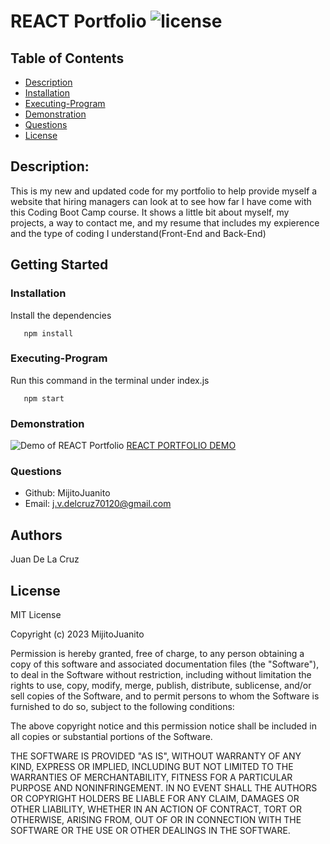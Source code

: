 # REACT Portfolio ![license](https://img.shields.io/badge/license-MIT-green)

## Table of Contents
  * [Description](#description)
  * [Installation](#installation)
  * [Executing-Program](###Executing-Program)
  * [Demonstration](###Demonstration)
  * [Questions](#questions)
  * [License](#license)
  


## Description:
  This is my new and updated code for my portfolio to help provide myself a website that hiring managers can look at to see how far I have come with this Coding Boot Camp course. It shows a little bit about myself, my projects, a way to contact me, and my resume that includes my expierence and the type of coding I understand(Front-End and Back-End)


## Getting Started

### Installation

Install the dependencies
```
   npm install 
```

### Executing-Program
Run this command in the terminal under index.js

```
   npm start
```


### Demonstration

![Demo of REACT Portfolio]()
[REACT PORTFOLIO DEMO](https://text-editor323-41195e3b23fc.herokuapp.com)




### Questions
* Github: MijitoJuanito
* Email: j.v.delcruz70120@gmail.com


## Authors


Juan De La Cruz  



## License

MIT License

Copyright (c) 2023 MijitoJuanito

Permission is hereby granted, free of charge, to any person obtaining a copy
of this software and associated documentation files (the "Software"), to deal
in the Software without restriction, including without limitation the rights
to use, copy, modify, merge, publish, distribute, sublicense, and/or sell
copies of the Software, and to permit persons to whom the Software is
furnished to do so, subject to the following conditions:

The above copyright notice and this permission notice shall be included in all
copies or substantial portions of the Software.

THE SOFTWARE IS PROVIDED "AS IS", WITHOUT WARRANTY OF ANY KIND, EXPRESS OR
IMPLIED, INCLUDING BUT NOT LIMITED TO THE WARRANTIES OF MERCHANTABILITY,
FITNESS FOR A PARTICULAR PURPOSE AND NONINFRINGEMENT. IN NO EVENT SHALL THE
AUTHORS OR COPYRIGHT HOLDERS BE LIABLE FOR ANY CLAIM, DAMAGES OR OTHER
LIABILITY, WHETHER IN AN ACTION OF CONTRACT, TORT OR OTHERWISE, ARISING FROM,
OUT OF OR IN CONNECTION WITH THE SOFTWARE OR THE USE OR OTHER DEALINGS IN THE
SOFTWARE.



